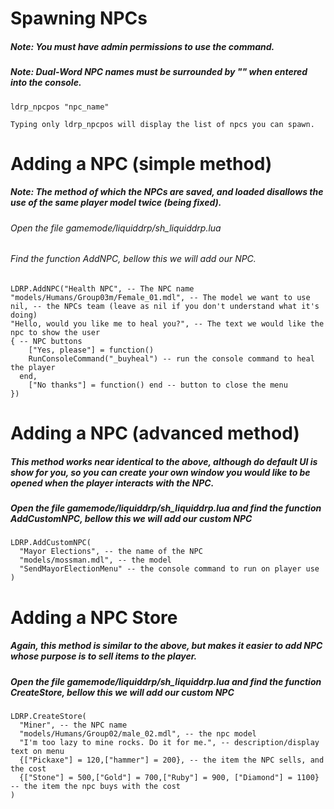 Spawning NPCs
===========
##### Note: You must have admin permissions to use the command.
##### Note: Dual-Word NPC names must be surrounded by "" when entered into the console.

```
ldrp_npcpos "npc_name"
```

```
Typing only ldrp_npcpos will display the list of npcs you can spawn.
```

Adding a NPC (simple method)
=================
##### Note: The method of which the NPCs are saved, and loaded disallows the use of the same player model twice (being fixed).

###### Open the file gamemode/liquiddrp/sh_liquiddrp.lua
###### Find the function AddNPC, bellow this we will add our NPC.
```
LDRP.AddNPC("Health NPC", -- The NPC name
"models/Humans/Group03m/Female_01.mdl", -- The model we want to use
nil, -- the NPCs team (leave as nil if you don't understand what it's doing)
"Hello, would you like me to heal you?", -- The text we would like the npc to show the user
{ -- NPC buttons
	["Yes, please"] = function() 
    RunConsoleCommand("_buyheal") -- run the console command to heal the player
  end,
	["No thanks"] = function() end -- button to close the menu
})
```

Adding a NPC (advanced method)
============

##### This method works near identical to the above, although do default UI is show for you, so you can create your own window you would like to be opened when the player interacts with the NPC.
##### Open the file gamemode/liquiddrp/sh_liquiddrp.lua and find the function AddCustomNPC, bellow this we will add our custom NPC
```
LDRP.AddCustomNPC(
  "Mayor Elections", -- the name of the NPC
  "models/mossman.mdl", -- the model
  "SendMayorElectionMenu" -- the console command to run on player use
)
```
Adding a NPC Store
========

##### Again, this method is similar to the above, but makes it easier to add NPC whose purpose is to sell items to the player.
##### Open the file gamemode/liquiddrp/sh_liquiddrp.lua and find the function CreateStore, bellow this we will add our custom NPC
```
LDRP.CreateStore(
  "Miner", -- the NPC name
  "models/Humans/Group02/male_02.mdl", -- the npc model
  "I'm too lazy to mine rocks. Do it for me.", -- description/display text on menu
  {["Pickaxe"] = 120,["hammer"] = 200}, -- the item the NPC sells, and the cost
  {["Stone"] = 500,["Gold"] = 700,["Ruby"] = 900, ["Diamond"] = 1100} -- the item the npc buys with the cost
)
```